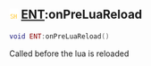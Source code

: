 ## ![shared](../../.gitbook/assets/shared.png) [ENT](ent):onPreLuaReload

```lua
void ENT:onPreLuaReload()
```

Called before the lua is reloaded
